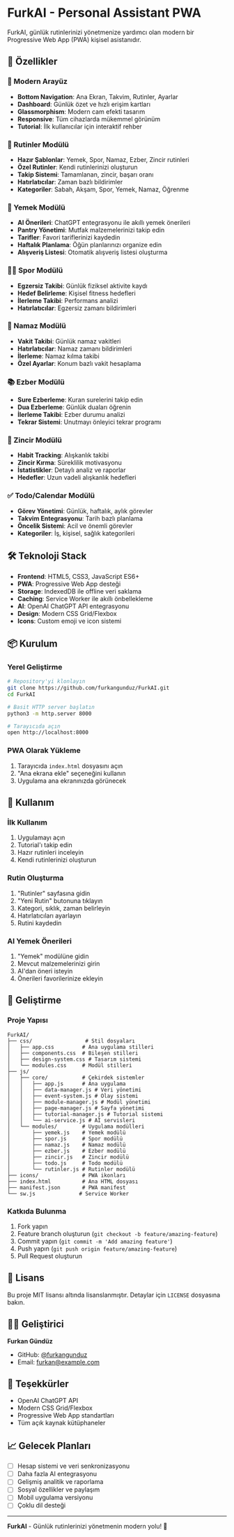 # FurkAI - Personal Assistant PWA

FurkAI, günlük rutinlerinizi yönetmenize yardımcı olan modern bir Progressive Web App (PWA) kişisel asistanıdır.

## 🚀 Özellikler

### 📱 Modern Arayüz
- **Bottom Navigation**: Ana Ekran, Takvim, Rutinler, Ayarlar
- **Dashboard**: Günlük özet ve hızlı erişim kartları
- **Glassmorphism**: Modern cam efekti tasarım
- **Responsive**: Tüm cihazlarda mükemmel görünüm
- **Tutorial**: İlk kullanıcılar için interaktif rehber

### 🔁 Rutinler Modülü
- **Hazır Şablonlar**: Yemek, Spor, Namaz, Ezber, Zincir rutinleri
- **Özel Rutinler**: Kendi rutinlerinizi oluşturun
- **Takip Sistemi**: Tamamlanan, zincir, başarı oranı
- **Hatırlatıcılar**: Zaman bazlı bildirimler
- **Kategoriler**: Sabah, Akşam, Spor, Yemek, Namaz, Öğrenme

### 🍴 Yemek Modülü
- **AI Önerileri**: ChatGPT entegrasyonu ile akıllı yemek önerileri
- **Pantry Yönetimi**: Mutfak malzemelerinizi takip edin
- **Tarifler**: Favori tariflerinizi kaydedin
- **Haftalık Planlama**: Öğün planlarınızı organize edin
- **Alışveriş Listesi**: Otomatik alışveriş listesi oluşturma

### 🏃‍♂️ Spor Modülü
- **Egzersiz Takibi**: Günlük fiziksel aktivite kaydı
- **Hedef Belirleme**: Kişisel fitness hedefleri
- **İlerleme Takibi**: Performans analizi
- **Hatırlatıcılar**: Egzersiz zamanı bildirimleri

### 🕌 Namaz Modülü
- **Vakit Takibi**: Günlük namaz vakitleri
- **Hatırlatıcılar**: Namaz zamanı bildirimleri
- **İlerleme**: Namaz kılma takibi
- **Özel Ayarlar**: Konum bazlı vakit hesaplama

### 📚 Ezber Modülü
- **Sure Ezberleme**: Kuran surelerini takip edin
- **Dua Ezberleme**: Günlük duaları öğrenin
- **İlerleme Takibi**: Ezber durumu analizi
- **Tekrar Sistemi**: Unutmayı önleyici tekrar programı

### 🔗 Zincir Modülü
- **Habit Tracking**: Alışkanlık takibi
- **Zincir Kırma**: Süreklilik motivasyonu
- **İstatistikler**: Detaylı analiz ve raporlar
- **Hedefler**: Uzun vadeli alışkanlık hedefleri

### ✅ Todo/Calendar Modülü
- **Görev Yönetimi**: Günlük, haftalık, aylık görevler
- **Takvim Entegrasyonu**: Tarih bazlı planlama
- **Öncelik Sistemi**: Acil ve önemli görevler
- **Kategoriler**: İş, kişisel, sağlık kategorileri

## 🛠️ Teknoloji Stack

- **Frontend**: HTML5, CSS3, JavaScript ES6+
- **PWA**: Progressive Web App desteği
- **Storage**: IndexedDB ile offline veri saklama
- **Caching**: Service Worker ile akıllı önbellekleme
- **AI**: OpenAI ChatGPT API entegrasyonu
- **Design**: Modern CSS Grid/Flexbox
- **Icons**: Custom emoji ve icon sistemi

## 📦 Kurulum

### Yerel Geliştirme
```bash
# Repository'yi klonlayın
git clone https://github.com/furkangunduz/FurkAI.git
cd FurkAI

# Basit HTTP server başlatın
python3 -m http.server 8000

# Tarayıcıda açın
open http://localhost:8000
```

### PWA Olarak Yükleme
1. Tarayıcıda `index.html` dosyasını açın
2. "Ana ekrana ekle" seçeneğini kullanın
3. Uygulama ana ekranınızda görünecek

## 🎯 Kullanım

### İlk Kullanım
1. Uygulamayı açın
2. Tutorial'ı takip edin
3. Hazır rutinleri inceleyin
4. Kendi rutinlerinizi oluşturun

### Rutin Oluşturma
1. "Rutinler" sayfasına gidin
2. "Yeni Rutin" butonuna tıklayın
3. Kategori, sıklık, zaman belirleyin
4. Hatırlatıcıları ayarlayın
5. Rutini kaydedin

### AI Yemek Önerileri
1. "Yemek" modülüne gidin
2. Mevcut malzemelerinizi girin
3. AI'dan öneri isteyin
4. Önerileri favorilerinize ekleyin

## 🔧 Geliştirme

### Proje Yapısı
```
FurkAI/
├── css/                 # Stil dosyaları
│   ├── app.css         # Ana uygulama stilleri
│   ├── components.css  # Bileşen stilleri
│   ├── design-system.css # Tasarım sistemi
│   └── modules.css     # Modül stilleri
├── js/
│   ├── core/           # Çekirdek sistemler
│   │   ├── app.js      # Ana uygulama
│   │   ├── data-manager.js # Veri yönetimi
│   │   ├── event-system.js # Olay sistemi
│   │   ├── module-manager.js # Modül yönetimi
│   │   ├── page-manager.js # Sayfa yönetimi
│   │   ├── tutorial-manager.js # Tutorial sistemi
│   │   └── ai-service.js # AI servisleri
│   └── modules/        # Uygulama modülleri
│       ├── yemek.js    # Yemek modülü
│       ├── spor.js     # Spor modülü
│       ├── namaz.js    # Namaz modülü
│       ├── ezber.js    # Ezber modülü
│       ├── zincir.js   # Zincir modülü
│       ├── todo.js     # Todo modülü
│       └── rutinler.js # Rutinler modülü
├── icons/              # PWA ikonları
├── index.html          # Ana HTML dosyası
├── manifest.json       # PWA manifest
└── sw.js              # Service Worker
```

### Katkıda Bulunma
1. Fork yapın
2. Feature branch oluşturun (`git checkout -b feature/amazing-feature`)
3. Commit yapın (`git commit -m 'Add amazing feature'`)
4. Push yapın (`git push origin feature/amazing-feature`)
5. Pull Request oluşturun

## 📄 Lisans

Bu proje MIT lisansı altında lisanslanmıştır. Detaylar için `LICENSE` dosyasına bakın.

## 👨‍💻 Geliştirici

**Furkan Gündüz**
- GitHub: [@furkangunduz](https://github.com/furkangunduz)
- Email: furkan@example.com

## 🙏 Teşekkürler

- OpenAI ChatGPT API
- Modern CSS Grid/Flexbox
- Progressive Web App standartları
- Tüm açık kaynak kütüphaneler

## 📈 Gelecek Planları

- [ ] Hesap sistemi ve veri senkronizasyonu
- [ ] Daha fazla AI entegrasyonu
- [ ] Gelişmiş analitik ve raporlama
- [ ] Sosyal özellikler ve paylaşım
- [ ] Mobil uygulama versiyonu
- [ ] Çoklu dil desteği

---

**FurkAI** - Günlük rutinlerinizi yönetmenin modern yolu! 🚀